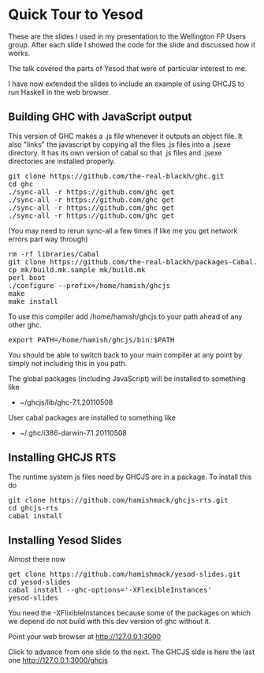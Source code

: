 Quick Tour to Yesod
===================

These are the slides I used in my presentation to the Wellington FP Users group.  After each slide I showed the code for the slide and discussed how it works.

The talk covered the parts of Yesod that were of particular interest to me.

I have now extended the slides to include an example of using GHCJS to run Haskell in the web browser.

Building GHC with JavaScript output
-----------------------------------
This version of GHC makes a .js file whenever it outputs an object file.  It also "links" the javascript by copying all the files .js files into a .jsexe directory.
It has its own version of cabal so that .js files and .jsexe directories are installed properly.

<pre>
git clone https://github.com/the-real-blackh/ghc.git
cd ghc
./sync-all -r https://github.com/ghc get
./sync-all -r https://github.com/ghc get
./sync-all -r https://github.com/ghc get
./sync-all -r https://github.com/ghc get
</pre>

(You may need to rerun sync-all a few times if like me you get network errors part way through)

<pre>
rm -rf libraries/Cabal
git clone https://github.com/the-real-blackh/packages-Cabal.git libraries/Cabal
cp mk/build.mk.sample mk/build.mk
perl boot
./configure --prefix=/home/hamish/ghcjs
make
make install
</pre>

To use this compiler add /home/hamish/ghcjs to your path ahead of any other ghc.

<pre>
export PATH=/home/hamish/ghcjs/bin:$PATH
</pre>

You should be able to switch back to your main compiler at any point by simply not including this in you path.

The global packages (including JavaScript) will be installed to something like

 * ~/ghcjs/lib/ghc-7.1.20110508

User cabal packages are installed to something like

 * ~/.ghc/i386-darwin-7.1.20110508

Installing GHCJS RTS
--------------------
The runtime system js files need by GHCJS are in a package.  To install this do

<pre>
git clone https://github.com/hamishmack/ghcjs-rts.git
cd ghcjs-rts
cabal install
</pre>

Installing Yesod Slides
-----------------------
Almost there now

<pre>
get clone https://github.com/hamishmack/yesod-slides.git
cd yesod-slides
cabal install --ghc-options='-XFlexibleInstances'
yesod-slides
</pre>

You need the -XFlixibleInstances because some of the packages on which we depend do not build with this dev version of ghc without it. 
  
Point your web browser at http://127.0.0.1:3000

Click to advance from one slide to the next.  The GHCJS slde is here the last one http://127.0.0.1:3000/ghcjs

